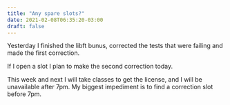 ```yaml
---
title: "Any spare slots?"
date: 2021-02-08T06:35:20-03:00
draft: false
---
```


Yesterday I finished the libft bunus, corrected the tests that were failing and made the first correction.

If I open a slot I plan to make the second correction today.

This week and next I will take classes to get the license, and I will be unavailable after 7pm. My biggest impediment is to find a correction slot before 7pm.
